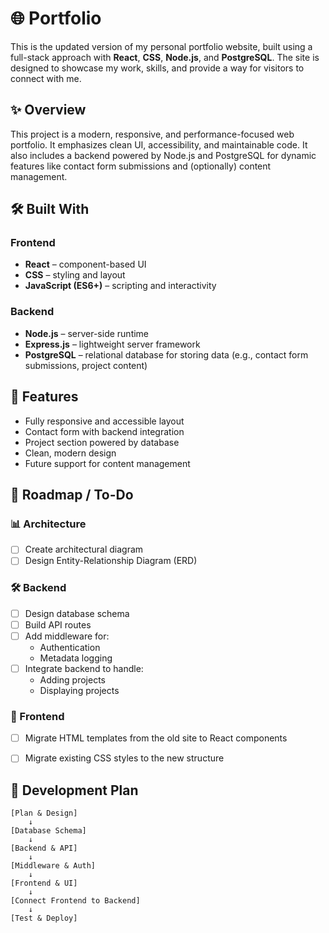 # 🌐 Portfolio

This is the updated version of my personal portfolio website, built using a full-stack approach with **React**, **CSS**, **Node.js**, and **PostgreSQL**. The site is designed to showcase my work, skills, and provide a way for visitors to connect with me.

## ✨ Overview

This project is a modern, responsive, and performance-focused web portfolio. It emphasizes clean UI, accessibility, and maintainable code. It also includes a backend powered by Node.js and PostgreSQL for dynamic features like contact form submissions and (optionally) content management.

## 🛠️ Built With

### Frontend
- **React** – component-based UI
- **CSS** – styling and layout
- **JavaScript (ES6+)** – scripting and interactivity

### Backend
- **Node.js** – server-side runtime
- **Express.js** – lightweight server framework
- **PostgreSQL** – relational database for storing data (e.g., contact form submissions, project content)


## 📁 Features

- Fully responsive and accessible layout
- Contact form with backend integration
- Project section powered by database
- Clean, modern design
- Future support for content management


## 🧩 Roadmap / To-Do

### 📊 Architecture
- [ ] Create architectural diagram
- [ ] Design Entity-Relationship Diagram (ERD)

### 🛠️ Backend
- [ ] Design database schema
- [ ] Build API routes
- [ ] Add middleware for:
  - Authentication
  - Metadata logging
- [ ] Integrate backend to handle:
  - Adding projects
  - Displaying projects

### 🎨 Frontend
- [ ] Migrate HTML templates from the old site to React components
- [ ] Migrate existing CSS styles to the new structure


## 🚀 Development Plan

```plaintext
[Plan & Design] 
    ↓
[Database Schema] 
    ↓
[Backend & API] 
    ↓
[Middleware & Auth] 
    ↓
[Frontend & UI] 
    ↓
[Connect Frontend to Backend] 
    ↓
[Test & Deploy]
